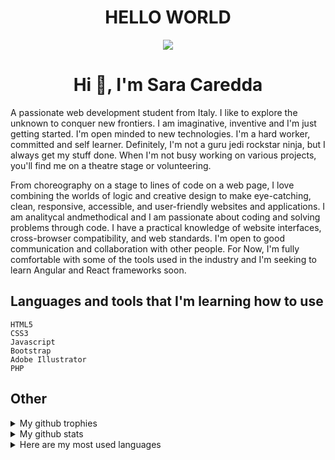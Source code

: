 # <h1 align="center">HELLO WORLD</h1>

<p align="center">
<img src="https://user-images.githubusercontent.com/38380539/153727015-b80cf84a-d6d9-4769-b05f-ee11a9ee1869.jpg" >
    </p>
<h1 align="center">Hi 👋, I'm Sara Caredda</h1>
<p>A passionate web development student from Italy. I like to explore the unknown to conquer new frontiers. I am imaginative, inventive and I'm just getting started. I'm open minded to new technologies. I'm a hard worker, committed and self learner. Definitely, I'm not a guru jedi rockstar ninja, but I always get my stuff done. When I'm not busy working on various projects, you'll find me on a theatre stage or volunteering.</p>

<p>From choreography on a stage to lines of code on a web page, I love combining the worlds of logic and creative design to make eye-catching, clean, responsive, accessible, and user-friendly websites and applications. I am analitycal andmethodical and I am passionate about coding and solving problems through code. I have a practical knowledge of website interfaces, cross-browser compatibility, and web standards. I'm open to good communication and collaboration with other people. For Now, I'm fully comfortable with some of the tools used in the industry and I'm seeking to learn Angular and React frameworks soon.</p>

## Languages and tools that I'm learning how to use
    HTML5
    CSS3
    Javascript
    Bootstrap
    Adobe Illustrator 
    PHP
    
 ## Other

<details>
 <summary> My github trophies</summary>

<p align="center"> <a href="https://github.com/ryo-ma/github-profile-trophy"><img src="https://github-profile-trophy.vercel.app/?username=dvsara" alt="dvsara" /></a> </p>
    </details>
<details>
    <summary>My github stats</summary>

 <p align="center"><img align="center" src="https://github-readme-streak-stats.herokuapp.com/?user=dvsara&" alt="dvsara" /></p>
</details>
<details>
    <summary> Here are my most used languages</summary>

 <p align="center"><img align="center" src="https://github-readme-stats.vercel.app/api/top-langs?username=dvsara&show_icons=true&locale=en&layout=compact" alt="dvsara" /></p>
</details>

